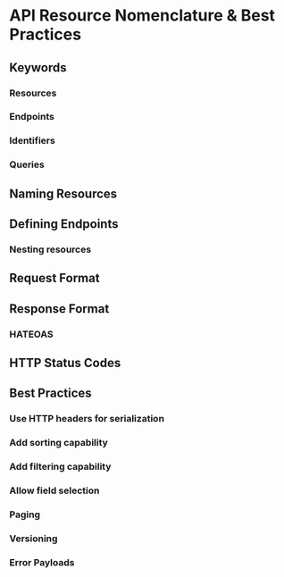 # API Resource Nomenclature & Best Practices

## Keywords

### Resources 
### Endpoints
### Identifiers
### Queries 

## Naming Resources

## Defining Endpoints

### Nesting resources

## Request Format

## Response Format

### HATEOAS

## HTTP Status Codes

## Best Practices 
### Use HTTP headers for serialization
### Add sorting capability
### Add filtering capability
### Allow field selection
### Paging
### Versioning 
### Error Payloads